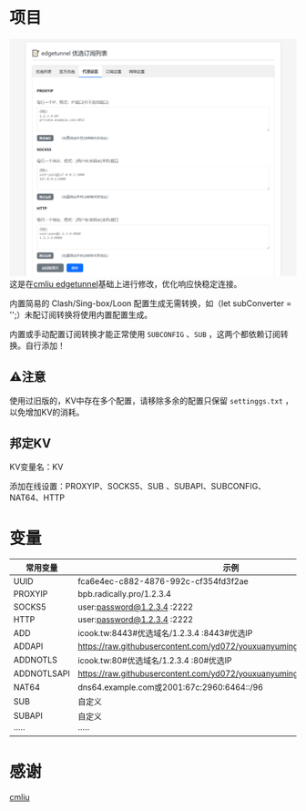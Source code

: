 # 项目
![eom](./eom.png)
这是在[cmliu edgetunnel](https://github.com/cmliu/edgetunnel)基础上进行修改，优化响应快稳定连接。

内置简易的 Clash/Sing-box/Loon 配置生成无需转换，如（let subConverter = '';）未配订阅转换将使用内置配置生成。

内置或手动配置订阅转换才能正常使用 `SUBCONFIG` 、`SUB` ，这两个都依赖订阅转换。自行添加！
## ⚠️注意
使用过旧版的，KV中存在多个配置，请移除多余的配置只保留 `settinggs.txt` ，以免增加KV的消耗。

## 邦定KV
KV变量名：KV

添加在线设置：PROXYIP、SOCKS5、SUB 、SUBAPI、SUBCONFIG、NAT64、HTTP

# 变量
| 常用变量 | 示例 |
|--------|---------|
| UUID  | fca6e4ec-c882-4876-992c-cf354fd3f2ae |
| PROXYIP | bpb.radically.pro/1.2.3.4 |
| SOCKS5 | user:password@1.2.3.4 :2222 |
| HTTP | user:password@1.2.3.4 :2222 |
| ADD | icook.tw:8443#优选域名/1.2.3.4 :8443#优选IP |
| ADDAPI | https://raw.githubusercontent.com/yd072/youxuanyuming/refs/heads/main/ip.txt |
| ADDNOTLS | icook.tw:80#优选域名/1.2.3.4 :80#优选IP |
| ADDNOTLSAPI | https://raw.githubusercontent.com/yd072/youxuanyuming/refs/heads/main/ip.txt |
| NAT64 | dns64.example.com或2001:67c:2960:6464::/96 |
| SUB | 自定义 |
| SUBAPI | 自定义 |
| ····· | ····· |

# 感谢
[cmliu](https://github.com/cmliu/edgetunnel)


